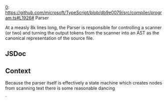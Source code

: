 
[0]: https://github.com/microsoft/TypeScript/blob/db9e0079/src/compiler/program.ts#L1926# Parser

At a measly 8k lines long, the Parser is responsible for controlling a scanner (or two) and turning the output
tokens from the scanner into an AST as the canonical representation of the source file.

## JSDoc

## Context

Because the parser itself is effectively a state machine which creates nodes from scanning text there is some
reasonable dancing

<!-- prettier-ignore-start -->

[0]: <src/compiler/program.ts - function getDiagnosticsProducingTypeChecker>
[4]: GLOSSARY.md#statements

<!-- prettier-ignore-end -->

`
